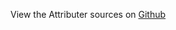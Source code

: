 
<!--
FrozenIsBool False
-->

View the Attributer sources on [Github](https://github.com/Ledoux/ShareYourSystem/tree/master/ShareYourSystem/Itemizers/Installer)

